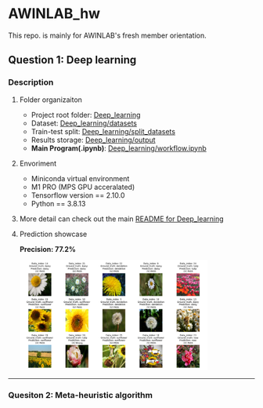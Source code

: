 # AWINLAB_hw
This repo. is mainly for AWINLAB's fresh member orientation.

## Question 1: Deep learning

### Description

1. Folder organizaiton
    - Project root folder: [Deep_learning](./Deep_learning/)
    - Dataset: [Deep_learning/datasets](./Deep_learning/datasets/)
    - Train-test split: [Deep_learning/split_datasets](./Deep_learning/split_datasets/)
    - Results storage: [Deep_learning/output](./Deep_learning/output/)
    - **Main Program(.ipynb)**: [Deep_learning/workflow.ipynb](./Deep_learning/workflow.ipynb)

2. Envoriment
    - Miniconda virtual environment
    - M1 PRO (MPS GPU acceralated)
    - Tensorflow version == 2.10.0
    - Python == 3.8.13

3. More detail can check out the main [README for Deep_learning](./Deep_learning/README.md)

4. Prediction showcase

    **Precision: 77.2%**

    <img src='./Deep_learning/output/cnn_pred_result.png' width='80%'> 

---

### Quesiton 2: Meta-heuristic algorithm